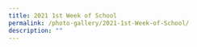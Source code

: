 ```yaml
---
title: 2021 1st Week of School
permalink: /photo-gallery/2021-1st-Week-of-School/
description: ""
---
```

